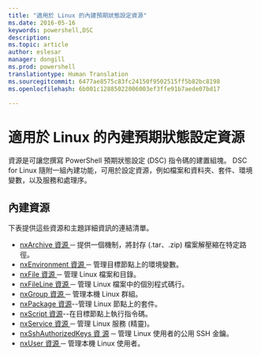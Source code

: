```yaml
---
title: "適用於 Linux 的內建預期狀態設定資源"
ms.date: 2016-05-16
keywords: powershell,DSC
description: 
ms.topic: article
author: eslesar
manager: dongill
ms.prod: powershell
translationtype: Human Translation
ms.sourcegitcommit: 6477ae8575c83fc24150f9502515ff5b82bc8198
ms.openlocfilehash: 6b001c12885022006003ef3ffe91b7aede07bd17

---
```


# 適用於 Linux 的內建預期狀態設定資源

資源是可讓您撰寫 PowerShell 預期狀態設定 (DSC) 指令碼的建置組塊。 DSC for Linux 隨附一組內建功能，可用於設定資源，例如檔案和資料夾、套件、環境變數，以及服務和處理序。

## 內建資源 

下表提供這些資源和主題詳細資訊的連結清單。

* [nxArchive 資源 ](lnxArchiveResource.md) ─ 提供一個機制，將封存 (.tar、.zip) 檔案解壓縮在特定路徑。
* [nxEnvironment 資源 ](lnxEnvironmentResource.md) ─ 管理目標節點上的環境變數。 
* [nxFile 資源 ](lnxFileResource.md) ─ 管理 Linux 檔案和目錄。 
* [nxFileLine 資源 ](lnxFileLineResource.md) ─ 管理 Linux 檔案中的個別程式碼行。 
* [nxGroup 資源 ](lnxGroupResource.md) ─ 管理本機 Linux 群組。 
* [nxPackage 資源](lnxPackageResource.md)--管理 Linux 節點上的套件。
* [nxScript 資源](lnxScriptResource.md)--在目標節點上執行指令碼。
* [nxService 資源 ](lnxServiceResource.md) ─ 管理 Linux 服務 (精靈)。
* [nxSshAuthorizedKeys 資 源](lnxSshAuthorizedKeysResource.md) ─ 管理 Linux 使用者的公用 SSH 金鑰。 
* [nxUser 資源 ](lnxUserResource.md) ─ 管理本機 Linux 使用者。 
  



<!--HONumber=Jun16_HO4-->


